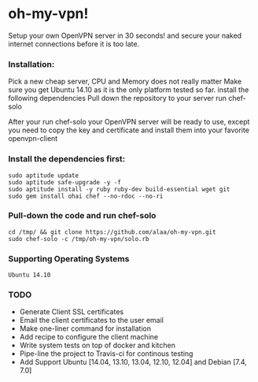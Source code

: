 # oh-my-vpn!
Setup your own OpenVPN server in 30 seconds! and secure your naked internet connections before it is too late.

### Installation:
Pick a new cheap server, CPU and Memory does not really matter
Make sure you get Ubuntu 14.10 as it is the only platform tested so far.
install the following dependencies
Pull down the repository to your server
run chef-solo

After your run chef-solo your OpenVPN server will be ready to use, except you
need to copy the key and certificate and install them into your favorite openvpn-client

### Install the dependencies first:

```
sudo aptitude update
sudo aptitude safe-upgrade -y -f
sudo aptitude install -y ruby ruby-dev build-essential wget git
sudo gem install ohai chef --no-rdoc --no-ri
```

### Pull-down the code and run chef-solo

```
cd /tmp/ && git clone https://github.com/alaa/oh-my-vpn.git
sudo chef-solo -c /tmp/oh-my-vpn/solo.rb
```
### Supporting Operating Systems

``` Ubuntu 14.10 ```

### TODO
- Generate Client SSL certificates
- Email the client certificates to the user email
- Make one-liner command for installation
- Add recipe to configure the client machine
- Write system tests on top of docker and kitchen
- Pipe-line the project to Travis-ci for continous testing
- Add Support Ubuntu [14.04, 13.10, 13.04, 12.10, 12.04] and Debian [7.4, 7.0]
